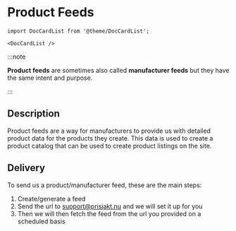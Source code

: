 # Product Feeds

```mdx-code-block
import DocCardList from '@theme/DocCardList';

<DocCardList />
```

:::note

**Product feeds** are sometimes also called **manufacturer feeds** but they have the same intent and purpose.

:::

## Description

Product feeds are a way for manufacturers to provide us with detailed product data for the products they create. 
This data is used to create a product catalog that can be used to create product listings on the site. 

## Delivery

To send us a product/manufacturer feed, these are the main steps:

1. Create/generate a feed
1. Send the url to support@prisjakt.nu and we will set it up for you 
1. Then we will then fetch the feed from the url you provided on a scheduled basis